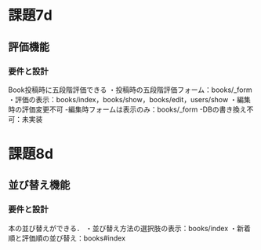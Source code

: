 # 課題7d
## 評価機能
### 要件と設計
Book投稿時に五段階評価できる
・投稿時の五段階評価フォーム：books/_form
・評価の表示：books/index，books/show，books/edit，users/show
・編集時の評価変更不可
  -編集時フォームは表示のみ：books/_form
  -DBの書き換え不可：未実装
  
# 課題8d
## 並び替え機能
### 要件と設計
本の並び替えができる．
・並び替え方法の選択肢の表示：books/index
・新着順と評価順の並び替え：books#index